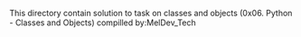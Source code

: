 This directory contain solution to  task on classes and objects (0x06. Python - Classes and Objects)
compilled by:MelDev_Tech
